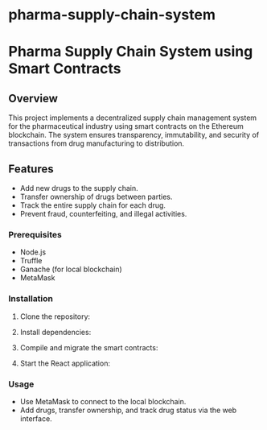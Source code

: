 # pharma-supply-chain-system
# Pharma Supply Chain System using Smart Contracts

## Overview

This project implements a decentralized supply chain management system for the pharmaceutical industry using smart contracts on the Ethereum blockchain. The system ensures transparency, immutability, and security of transactions from drug manufacturing to distribution.

## Features

- Add new drugs to the supply chain.
- Transfer ownership of drugs between parties.
- Track the entire supply chain for each drug.
- Prevent fraud, counterfeiting, and illegal activities.

### Prerequisites

- Node.js
- Truffle
- Ganache (for local blockchain)
- MetaMask

### Installation

1. Clone the repository:

2. Install dependencies:
   
3. Compile and migrate the smart contracts:

4. Start the React application:
   
### Usage

- Use MetaMask to connect to the local blockchain.
- Add drugs, transfer ownership, and track drug status via the web interface.


